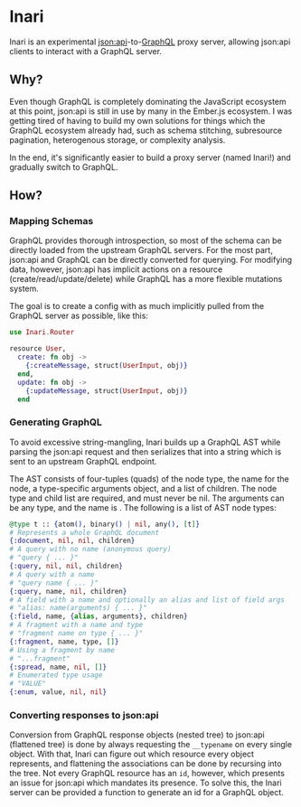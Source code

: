 # Inari

Inari is an experimental [json:api][jsonapi]-to-[GraphQL][graphql] proxy server, allowing json:api clients to interact with a GraphQL server.

[jsonapi]: http://jsonapi.org/
[graphql]: http://graphql.org/

## Why?

Even though GraphQL is completely dominating the JavaScript ecosystem at this point, json:api is still in use by many in the Ember.js ecosystem.  I was getting tired of having to build my own solutions for things which the GraphQL ecosystem already had, such as schema stitching, subresource pagination, heterogenous storage, or complexity analysis.

In the end, it's significantly easier to build a proxy server (named Inari!) and gradually switch to GraphQL.

## How?

### Mapping Schemas

GraphQL provides thorough introspection, so most of the schema can be directly loaded from the upstream GraphQL servers.  For the most part, json:api and GraphQL can be directly converted for querying.  For modifying data, however, json:api has implicit actions on a resource (create/read/update/delete) while GraphQL has a more flexible mutations system.

The goal is to create a config with as much implicitly pulled from the GraphQL server as possible, like this:

```elixir
use Inari.Router

resource User,
  create: fn obj ->
    {:createMessage, struct(UserInput, obj)}
  end,
  update: fn obj ->
    {:updateMessage, struct(UserInput, obj)}
  end
```

### Generating GraphQL

To avoid excessive string-mangling, Inari builds up a GraphQL AST while parsing the json:api request and then serializes that into a string which is sent to an upstream GraphQL endpoint.

The AST consists of four-tuples (quads) of the node type, the name for the node, a type-specific arguments object, and a list of children.  The node type and child list are required, and must never be nil.  The arguments can be any type, and the name is . The following is a list of AST node types:

```elixir
@type t :: {atom(), binary() | nil, any(), [t]}
# Represents a whole GraphQL document
{:document, nil, nil, children}
# A query with no name (anonymous query)
# "query { ... }"
{:query, nil, nil, children}
# A query with a name
# "query name { ... }"
{:query, name, nil, children}
# A field with a name and optionally an alias and list of field args
# "alias: name(arguments) { ... }"
{:field, name, {alias, arguments}, children}
# A fragment with a name and type
# "fragment name on type { ... }"
{:fragment, name, type, []}
# Using a fragment by name
# "...fragment"
{:spread, name, nil, []}
# Enumerated type usage
# "VALUE"
{:enum, value, nil, nil}
```

### Converting responses to json:api

Conversion from GraphQL response objects (nested tree) to json:api (flattened tree) is done by always requesting the `__typename` on every single object.  With that, Inari can figure out which resource every object represents, and flattening the associations can be done by recursing into the tree.  Not every GraphQL resource has an `id`, however, which presents an issue for json:api which mandates its presence.  To solve this, the Inari server can be provided a function to generate an id for a GraphQL object.
